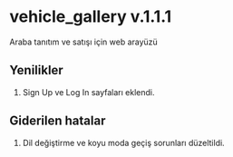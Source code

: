 # vehicle_gallery v.1.1.1
Araba tanıtım ve satışı için web arayüzü

## Yenilikler
1. Sign Up ve Log In sayfaları eklendi.

## Giderilen hatalar
1. Dil değiştirme ve koyu moda geçiş sorunları düzeltildi.